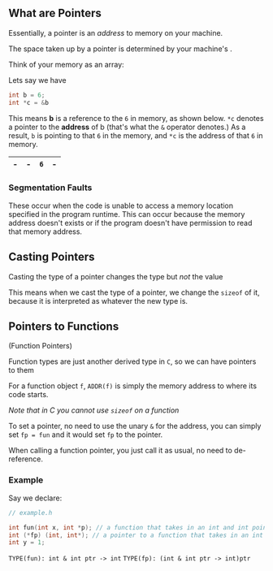 ## What are Pointers

Essentially, a pointer is an *address* to memory on your machine. 

The space taken up by a pointer is determined by your machine's [](Operations%20on%20Representations.md#Word%20Size|word%20size).

Think of your memory as an array: 

Lets say we have 

```c 
int b = 6;
int *c = &b
```

This means **b** is a reference to the `6` in memory, as shown below. `*c` denotes a pointer to the **address** of b (that's what the `&` operator denotes.) As a result, `b` is pointing to that `6` in the memory, and `*c` is the address of that `6` in memory.

| -   | -   | `6` | -   |
| --- | --- | --- | --- |

### Segmentation Faults

These occur when the code is unable to access a memory location specified in the program runtime. This can occur because the memory address doesn't exists or if the program doesn't have permission to read that memory address.

## Casting Pointers

Casting the type of a pointer changes the type but *not* the value

This means when we cast the type of a pointer, we change the `sizeof` of it, because it is interpreted as whatever the new type is.

## Pointers to Functions

(Function Pointers)

Function types are just another derived type in `C`, so we can have pointers to them

For a function object `f`, `ADDR(f)` is simply the memory address to where its code starts. 

*Note that in C you cannot use `sizeof` on a function*

To set a pointer, no need to use the unary `&` for the address, you can simply set `fp = fun` and it would set `fp` to the pointer.

When calling a function pointer, you just call it as usual, no need to de-reference.
### Example

Say we declare:

```c
// example.h

int fun(int x, int *p); // a function that takes in an int and int pointer and returns an int
int (*fp) (int, int*); // a pointer to a function that takes in an int and an int pointer and returns an int
int y = 1;
```

`TYPE(fun): int & int ptr -> int` 
`TYPE(fp): (int & int ptr -> int)ptr`
